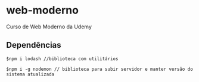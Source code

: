 # web-moderno
Curso de Web Moderno da Udemy 

## Dependências

    $npm i lodash //biblioteca com utilitários

    $npm i -g nodemon // biblioteca para subir servidor e manter versão do sistema atualizada
